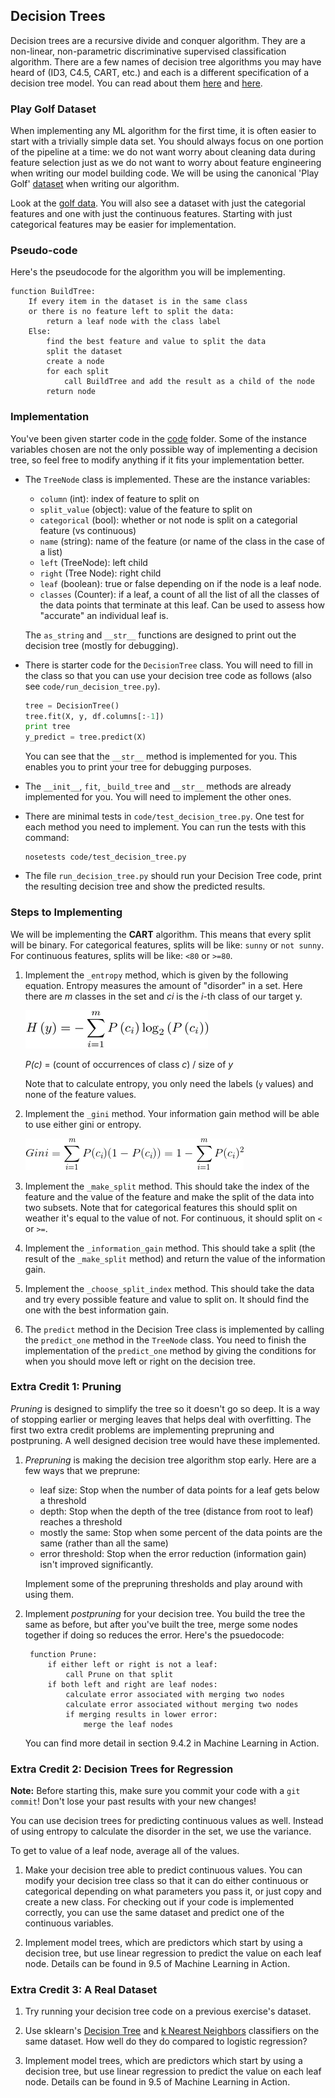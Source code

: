 ## Decision Trees

Decision trees are a recursive divide and conquer algorithm. They are a non-linear, non-parametric discriminative supervised classification algorithm.  There are a few names of decision tree algorithms you may have heard of (ID3, C4.5, CART, etc.) and each is a different specification of a decision tree model.  You can read about them [here](http://stackoverflow.com/questions/9979461/different-decision-tree-algorithms-with-comparison-of-complexity-or-performance) and [here](http://scikit-learn.org/stable/modules/tree.html#tree-algorithms-id3-c4-5-c5-0-and-cart).

### Play Golf Dataset

When implementing any ML algorithm for the first time, it is often easier to start with a trivially simple data set. You should always focus on one portion of the pipeline at a time: we do not want worry about cleaning data during feature selection just as we do not want to worry about feature engineering when writing our model building code.  We will be using the canonical 'Play Golf' [dataset](http://www2.cs.uregina.ca/~dbd/cs831/notes/ml/dtrees/c4.5/c4.5_prob1.html) when writing our algorithm.

Look at the [golf data](data/playgolf.csv). You will also see a dataset with just the categorial features and one with just the continuous features. Starting with just categorical features may be easier for implementation.

### Pseudo-code

Here's the pseudocode for the algorithm you will be implementing.

    function BuildTree:
        If every item in the dataset is in the same class
        or there is no feature left to split the data:
            return a leaf node with the class label
        Else:
            find the best feature and value to split the data
            split the dataset
            create a node
            for each split
                call BuildTree and add the result as a child of the node
            return node

### Implementation

You've been given starter code in the [code](code) folder. Some of the instance variables chosen are not the only possible way of implementing a decision tree, so feel free to modify anything if it fits your implementation better.

* The `TreeNode` class is implemented. These are the instance variables:

    * `column` (int): index of feature to split on
    * `split_value` (object): value of the feature to split on
    * `categorical` (bool): whether or not node is split on a categorial feature (vs continuous)
    * `name` (string): name of the feature (or name of the class in the case of a list)
    * `left` (TreeNode): left child
    * `right` (Tree Node): right child
    * `leaf` (boolean): true or false depending on if the node is a leaf node.
    * `classes` (Counter): if a leaf, a count of all the list of all the classes of the data points that terminate at this leaf.  Can be used to assess how "accurate" an individual leaf is.

    The `as_string` and `__str__` functions are designed to print out the decision tree (mostly for debugging).

* There is starter code for the `DecisionTree` class. You will need to fill in the class so that you can use your decision tree code as follows (also see `code/run_decision_tree.py`).

    ```python
    tree = DecisionTree()
    tree.fit(X, y, df.columns[:-1])
    print tree
    y_predict = tree.predict(X)
    ```

    You can see that the `__str__` method is implemented for you. This enables you to print your tree for debugging purposes.

* The `__init__`, `fit`, `_build_tree` and `__str__` methods are already implemented for you. You will need to implement the other ones.

* There are minimal tests in `code/test_decision_tree.py`. One test for each method you need to implement. You can run the tests with this command:

    ```
    nosetests code/test_decision_tree.py
    ```

* The file `run_decision_tree.py` should run your Decision Tree code, print the resulting decision tree and show the predicted results.

### Steps to Implementing

We will be implementing the **CART** algorithm. This means that every split will be binary. For categorical features, splits will be like: `sunny` or `not sunny`. For continuous features, splits will be like: `<80` or `>=80`.

1. Implement the `_entropy` method, which is given by the following equation. Entropy measures the amount of "disorder" in a set. Here there are *m* classes in the set and *ci* is the *i*-th class of our target y.

    ![shannon entropy](images/entropy.png)

    *P(c)* = (count of occurrences of class *c*) / size of *y*

    Note that to calculate entropy, you only need the labels (`y` values) and none of the feature values.

2. Implement the `_gini` method. Your information gain method will be able to use either gini or entropy.

    ![gini impurity](images/gini.png)

3. Implement the `_make_split` method. This should take the index of the feature and the value of the feature and make the split of the data into two subsets. Note that for categorical features this should split on weather it's equal to the value of not. For continuous, it should split on `<` or `>=`.

4. Implement the `_information_gain` method. This should take a split (the result of the `_make_split` method) and return the value of the information gain.

5. Implement the `_choose_split_index` method. This should take the data and try every possible feature and value to split on. It should find the one with the best information gain.

6. The `predict` method in the Decision Tree class is implemented by calling the `predict_one` method in the `TreeNode` class. You need to finish the implementation of the `predict_one` method by giving the conditions for when you should move left or right on the decision tree.


### Extra Credit 1: Pruning

*Pruning* is designed to simplify the tree so it doesn't go so deep. It is a way of stopping earlier or merging leaves that helps deal with overfitting. The first two extra credit problems are implementing prepruning and postpruning. A well designed decision tree would have these implemented.

1. *Prepruning* is making the decision tree algorithm stop early. Here are a few ways that we preprune:
    * leaf size: Stop when the number of data points for a leaf gets below a threshold
    * depth: Stop when the depth of the tree (distance from root to leaf) reaches a threshold
    * mostly the same: Stop when some percent of the data points are the same (rather than all the same)
    * error threshold: Stop when the error reduction (information gain) isn't improved significantly.

    Implement some of the prepruning thresholds and play around with using them.

2. Implement *postpruning* for your decision tree. You build the tree the same as before, but after you've built the tree, merge some nodes together if doing so reduces the error. Here's the psuedocode:

        function Prune:
            if either left or right is not a leaf:
                call Prune on that split
            if both left and right are leaf nodes:
                calculate error associated with merging two nodes
                calculate error associated without merging two nodes
                if merging results in lower error:
                    merge the leaf nodes

    You can find more detail in section 9.4.2 in Machine Learning in Action.


### Extra Credit 2: Decision Trees for Regression

**Note:** Before starting this, make sure you commit your code with a `git commit`! Don't lose your past results with your new changes!

You can use decision trees for predicting continuous values as well. Instead of using entropy to calculate the disorder in the set, we use the variance.

To get to value of a leaf node, average all of the values.

1. Make your decision tree able to predict continuous values. You can modify your decision tree class so that it can do either continuous or categorical depending on what parameters you pass it, or just copy and create a new class. For checking out if your code is implemented correctly, you can use the same dataset and predict one of the continuous variables.

2. Implement model trees, which are predictors which start by using a decision tree, but use linear regression to predict the value on each leaf node. Details can be found in 9.5 of Machine Learning in Action.


### Extra Credit 3: A Real Dataset

1. Try running your decision tree code on a previous exercise's dataset.

2. Use sklearn's [Decision Tree](http://scikit-learn.org/stable/modules/tree.html#classification) and [k Nearest Neighbors](http://scikit-learn.org/stable/modules/generated/sklearn.neighbors.KNeighborsClassifier.html) classifiers on the same dataset. How well do they do compared to logistic regression?

3. Implement model trees, which are predictors which start by using a decision tree, but use linear regression to predict the value on each leaf node. Details can be found in 9.5 of Machine Learning in Action.
